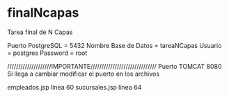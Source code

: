 # finalNcapas
Tarea final de N Capas

Puerto PostgreSQL = 5432
Nombre Base de Datos = tareaNCapas
Usuario = postgres
Password = root

////////////////////IMPORTANTE//////////////////////////////
Puerto TOMCAT 8080 
Si llega a cambiar modificar el puerto en los archivos

empleados.jsp línea 60
sucursales.jsp línea 64
